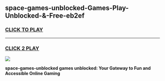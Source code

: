 
## space-games-unblocked-Games-Play-Unblocked-&-Free-eb2ef
<h3>
<a href="https://premium76.site?title=space-games-unblocked&ref=24A">CLICK TO PLAY</a></h3>
<hr>

<h3>
<a href="https://premium76.site?title=space-games-unblocked&ref=24A">CLICK 2 PLAY</a>
  
</h3>

<a href="https://premium76.site?title=space-games-unblocked&ref=24A"><img src="https://clearcache.store/games.png"></a>


**space-games-unblocked games unblocked: Your Gateway to Fun and Accessible Online Gaming**
